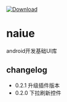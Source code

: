  [ ![Download](https://api.bintray.com/packages/hglf/maven/naiue/images/download.svg) ](https://bintray.com/hglf/maven/naiue/_latestVersion)
# naiue
android开发基础UI库


## changelog
* 0.2.1
升级插件版本
* 0.2.0
下拉刷新控件
